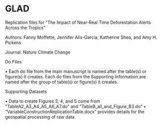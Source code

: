 # GLAD
Replication files for "The Impact of Near-Real Time Deforestation Alerts Across the Tropics"

Authors: Fanny Moffette, Jennifer Alix-Garcia, Katherine Shea, and Amy H. Pickens

Journal: Nature Climate Change

Do Files

• Each do file from the main manuscript is named after the table(s) or figure(s) it creates. Each do files from the Supporting Information are named after the group of table(s) or figure(s) it creates.  

Supporting Datasets

• Data to create Figures 3, 4, and 5 come from "TableA2_A3_A4_A5_A6_A7.do" and "TableB_all_and_Figure_B3.do"
• “VariableConstructionReplicationTable.docx” provides details for the geospatial processing of raw data.

